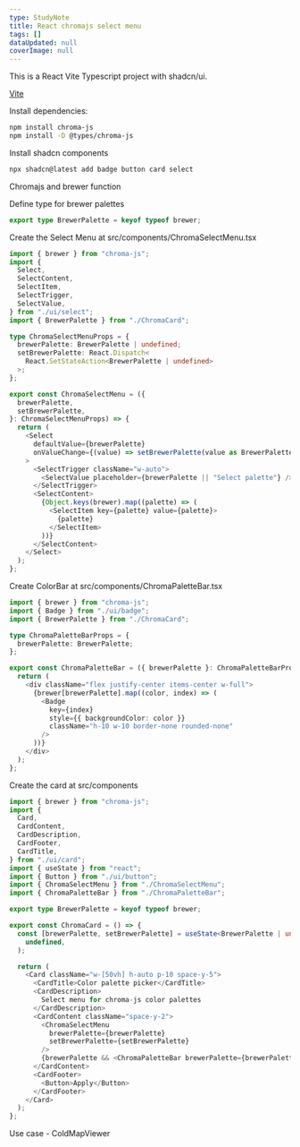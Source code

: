 ```yaml
---
type: StudyNote
title: React chromajs select menu
tags: []
dataUpdated: null
coverImage: null
---
```


This is a React Vite Typescript project with shadcn/ui.

[Vite](https://ui.shadcn.com/docs/installation/vite)

Install dependencies:

```bash
npm install chroma-js
npm install -D @types/chroma-js
```

Install shadcn components

```bash
npx shadcn@latest add badge button card select
```

Chromajs and brewer function

Define type for brewer palettes

```typescript
export type BrewerPalette = keyof typeof brewer;
```

Create the Select Menu at src/components/ChromaSelectMenu.tsx

```typescript
import { brewer } from "chroma-js";
import {
  Select,
  SelectContent,
  SelectItem,
  SelectTrigger,
  SelectValue,
} from "./ui/select";
import { BrewerPalette } from "./ChromaCard";

type ChromaSelectMenuProps = {
  brewerPalette: BrewerPalette | undefined;
  setBrewerPalette: React.Dispatch<
    React.SetStateAction<BrewerPalette | undefined>
  >;
};

export const ChromaSelectMenu = ({
  brewerPalette,
  setBrewerPalette,
}: ChromaSelectMenuProps) => {
  return (
    <Select
      defaultValue={brewerPalette}
      onValueChange={(value) => setBrewerPalette(value as BrewerPalette)}
    >
      <SelectTrigger className="w-auto">
        <SelectValue placeholder={brewerPalette || "Select palette"} />
      </SelectTrigger>
      <SelectContent>
        {Object.keys(brewer).map((palette) => (
          <SelectItem key={palette} value={palette}>
            {palette}
          </SelectItem>
        ))}
      </SelectContent>
    </Select>
  );
};

```

Create ColorBar at src/components/ChromaPaletteBar.tsx

```typescript
import { brewer } from "chroma-js";
import { Badge } from "./ui/badge";
import { BrewerPalette } from "./ChromaCard";

type ChromaPaletteBarProps = {
  brewerPalette: BrewerPalette;
};

export const ChromaPaletteBar = ({ brewerPalette }: ChromaPaletteBarProps) => {
  return (
    <div className="flex justify-center items-center w-full">
      {brewer[brewerPalette].map((color, index) => (
        <Badge
          key={index}
          style={{ backgroundColor: color }}
          className="h-10 w-10 border-none rounded-none"
        />
      ))}
    </div>
  );
};
```



Create the card at src/components

```typescript
import { brewer } from "chroma-js";
import {
  Card,
  CardContent,
  CardDescription,
  CardFooter,
  CardTitle,
} from "./ui/card";
import { useState } from "react";
import { Button } from "./ui/button";
import { ChromaSelectMenu } from "./ChromaSelectMenu";
import { ChromaPaletteBar } from "./ChromaPaletteBar";

export type BrewerPalette = keyof typeof brewer;

export const ChromaCard = () => {
  const [brewerPalette, setBrewerPalette] = useState<BrewerPalette | undefined>(
    undefined,
  );

  return (
    <Card className="w-[50vh] h-auto p-10 space-y-5">
      <CardTitle>Color palette picker</CardTitle>
      <CardDescription>
        Select menu for chroma-js color palettes
      </CardDescription>
      <CardContent className="space-y-2">
        <ChromaSelectMenu
          brewerPalette={brewerPalette}
          setBrewerPalette={setBrewerPalette}
        />
        {brewerPalette && <ChromaPaletteBar brewerPalette={brewerPalette} />}
      </CardContent>
      <CardFooter>
        <Button>Apply</Button>
      </CardFooter>
    </Card>
  );
};

```

Use case - ColdMapViewer


